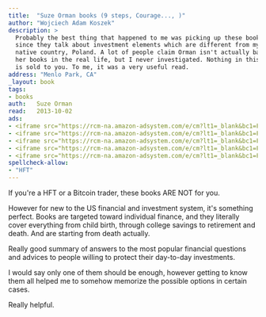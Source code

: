 ```yaml
---
title:	"Suze Orman books (9 steps, Courage..., )"
author: "Wojciech Adam Koszek"
description: >
  Probably the best thing that happened to me was picking up these books,
  since they talk about investment elements which are different from my
  native country, Poland. A lot of people claim Orman isn't actually backing
  her books in the real life, but I never investigated. Nothing in this book
  is sold to you. To me, it was a very useful read.
address: "Menlo Park, CA"
_layout: book
tags:
- books
auth:	Suze Orman
read:	2013-10-02
ads:
- <iframe src="https://rcm-na.amazon-adsystem.com/e/cm?lt1=_blank&bc1=FFFFFF&IS2=1&bg1=FFFFFF&fc1=000000&lc1=FF0000&t=wkoszek08-20&o=1&p=8&l=as4&m=amazon&f=ifr&ref=ss_til&asins=030734584X" style="width:120px;height:240px;" scrolling="no" marginwidth="0" marginheight="0" frameborder="0"></iframe>
- <iframe src="https://rcm-na.amazon-adsystem.com/e/cm?lt1=_blank&bc1=FFFFFF&IS2=1&bg1=FFFFFF&fc1=000000&lc1=FF0000&t=wkoszek08-20&o=1&p=8&l=as4&m=amazon&f=ifr&ref=ss_til&asins=1573229067" style="width:120px;height:240px;" scrolling="no" marginwidth="0" marginheight="0" frameborder="0"></iframe>
- <iframe src="https://rcm-na.amazon-adsystem.com/e/cm?lt1=_blank&bc1=FFFFFF&IS2=1&bg1=FFFFFF&fc1=000000&lc1=FF0000&t=wkoszek08-20&o=1&p=8&l=as4&m=amazon&f=ifr&ref=ss_til&asins=1594484589" style="width:120px;height:240px;" scrolling="no" marginwidth="0" marginheight="0" frameborder="0"></iframe>
- <iframe src="https://rcm-na.amazon-adsystem.com/e/cm?lt1=_blank&bc1=FFFFFF&IS2=1&bg1=FFFFFF&fc1=000000&lc1=FF0000&t=wkoszek08-20&o=1&p=8&l=as4&m=amazon&f=ifr&ref=ss_til&asins=1401900305" style="width:120px;height:240px;" scrolling="no" marginwidth="0" marginheight="0" frameborder="0"></iframe>
- <iframe src="https://rcm-na.amazon-adsystem.com/e/cm?lt1=_blank&bc1=FFFFFF&IS2=1&bg1=FFFFFF&fc1=000000&lc1=FF0000&t=wkoszek08-20&o=1&p=8&l=as4&m=amazon&f=ifr&ref=ss_til&asins=0743245180" style="width:120px;height:240px;" scrolling="no" marginwidth="0" marginheight="0" frameborder="0"></iframe>
spellcheck-allow:
- "HFT"
---
```


If you're a HFT or a Bitcoin trader, these books ARE NOT for you.

However for new to the US financial and investment system, it's something
perfect. Books are targeted toward individual finance, and they literally
cover everything from child birth, through college savings to retirement and
death. And are starting from death actually.

Really good summary of answers to the most popular financial questions and
advices to people willing to protect their day-to-day investments.

I would say only one of them should be enough, however getting to know them
all helped me to somehow memorize the possible options in certain cases.

Really helpful.

